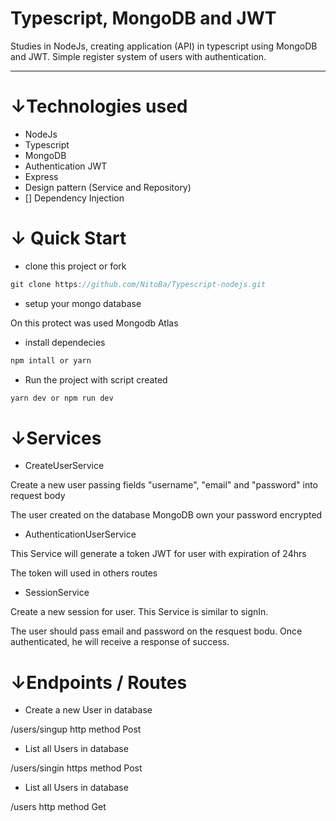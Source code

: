 # Typescript, MongoDB and JWT

Studies in NodeJs, creating application (API) in typescript using MongoDB and JWT. Simple register system of users with authentication.

---

# ↓Technologies used

- NodeJs
- Typescript
- MongoDB
- Authentication JWT
- Express
- Design pattern (Service and Repository)
- [] Dependency Injection

# ↓ Quick Start

- clone this project or fork

```jsx
git clone https://github.com/NitoBa/Typescript-nodejs.git
```

- setup your mongo database

On this protect was used Mongodb Atlas

- install dependecies

```jsx
npm intall or yarn 
```

- Run the project with script created

```jsx
yarn dev or npm run dev
```

# ↓Services

- CreateUserService

Create a new user passing fields "username", "email" and "password" into request body

The user created on the database MongoDB own your password encrypted

- AuthenticationUserService

This Service will generate a token JWT for user with expiration of 24hrs

The token will used in others routes

- SessionService

Create a new session for user. This Service is similar to signIn.

The user should pass email and password on the resquest bodu. Once authenticated, he will receive a response of success.

# ↓Endpoints / Routes

- Create a new User in database

/users/singup   http method Post

- List all Users in database

/users/singin https method Post

- List all Users in database

/users http method Get
